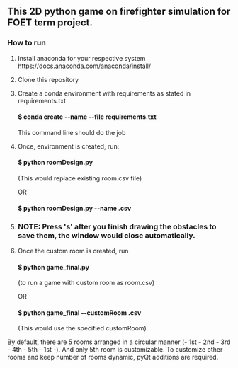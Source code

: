 
## This 2D python game on firefighter simulation for FOET term project.

### How to run

1. Install anaconda for your respective system
    https://docs.anaconda.com/anaconda/install/

2. Clone this repository

3. Create a conda environment with requirements as stated in requirements.txt

    #### $ conda create --name <env> --file requirements.txt
    This command line should do the job

4. Once, environment is created, run:
    
   #### $ python roomDesign.py
   (This would replace existing room.csv file)
    
   OR 
    
   #### $ python roomDesign.py --name <name of room>.csv
    
6. ### NOTE: Press 's' after you finish drawing the obstacles to save them, the window would close automatically.
  
5. Once the custom room is created, run
   
   #### $ python game_final.py
   (to run a game with custom room as room.csv)
   
   OR
   
   #### $ python game_final --customRoom <custom room name>.csv
   (This would use the specified customRoom)
  
By default, there are 5 rooms arranged in a circular manner (- 1st - 2nd - 3rd - 4th - 5th - 1st -). And only 5th room is customizable. To customize other rooms and keep number of rooms dynamic, pyQt additions are required.

